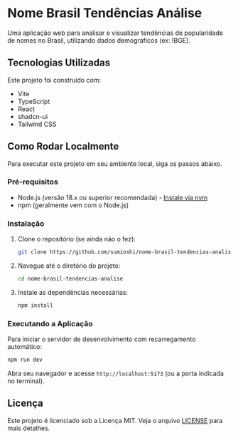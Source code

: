 # Nome Brasil Tendências Análise

Uma aplicação web para analisar e visualizar tendências de popularidade de nomes no Brasil, utilizando dados demográficos (ex: IBGE).

## Tecnologias Utilizadas

Este projeto foi construído com:

*   Vite
*   TypeScript
*   React
*   shadcn-ui
*   Tailwind CSS

## Como Rodar Localmente

Para executar este projeto em seu ambiente local, siga os passos abaixo.

### Pré-requisitos

*   Node.js (versão 18.x ou superior recomendada) - [Instale via nvm](https://github.com/nvm-sh/nvm#installing-and-updating)
*   npm (geralmente vem com o Node.js)

### Instalação

1.  Clone o repositório (se ainda não o fez):
    ```sh
    git clone https://github.com/sumioshi/nome-brasil-tendencias-analise.git
    ```

2.  Navegue até o diretório do projeto:
    ```sh
    cd nome-brasil-tendencias-analise
    ```

3.  Instale as dependências necessárias:
    ```sh
    npm install
    ```

### Executando a Aplicação

Para iniciar o servidor de desenvolvimento com recarregamento automático:

```sh
npm run dev
```

Abra seu navegador e acesse `http://localhost:5173` (ou a porta indicada no terminal).

## Licença

Este projeto é licenciado sob a Licença MIT. Veja o arquivo [LICENSE](LICENSE:0) para mais detalhes.
